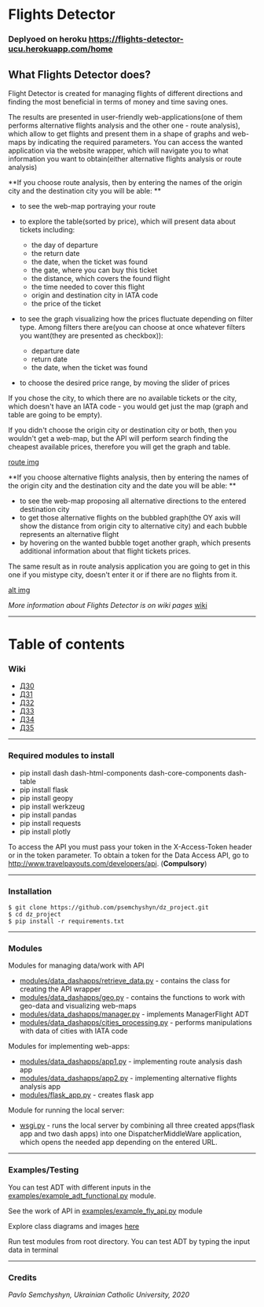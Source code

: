 # Flights Detector

### Deplyoed on heroku https://flights-detector-ucu.herokuapp.com/home

## What Flights Detector does?

Flight Detector is created for managing flights of different directions and finding the most beneficial in terms of money and time saving ones. 

The results are presented in user-friendly web-applications(one of them performs alternative flights analysis and the other one - route analysis), which allow to get flights and present them in a shape of graphs and web-maps by indicating the required parameters. You can access the wanted application via the website wrapper, which will navigate you to what information you want to obtain(either alternative flights analysis or route analysis)

**If you choose route analysis, then by entering the names of the origin city and the destination city you will be able: **

* to see the web-map portraying your route
* to explore the table(sorted by price), which will present data about tickets including:

  * the day of departure
  * the return date
  * the date, when the ticket was found
  * the gate, where you can buy this ticket
  * the distance, which covers the found flight
  * the time needed to cover this flight
  * origin and destination city in IATA code
  * the price of the ticket
  
* to see the graph visualizing how the prices fluctuate depending on filter type. Among filters there are(you can choose at once whatever filters you want(they are presented as checkbox)):

  * departure date
  * return date
  * the date, when the ticket was found
  
* to choose the desired price range, by moving the slider of prices

If you chose the city, to which there are no available tickets or the city, which doesn't have an IATA code - you would get just the map (graph and table are going to be empty).

If you didn't choose the origin city or destination city or both, then you wouldn't get a web-map, but the API will perform search finding the cheapest available prices, therefore you will get the graph and table.

[route img]()


**If you choose alternative flights analysis, then by entering the names of the origin city and the destination city and the date you will be able: **

* to see the web-map proposing all alternative directions to the entered destination city
* to get those alternative flights on the bubbled graph(the OY axis will show the distance from origin city to alternative city) and each bubble represents an alternative flight
* by hovering on the wanted bubble toget another graph, which presents additional information about that flight tickets prices.

The same result as in route analysis application you are going to get in this one if you mistype city, doesn't enter it or if there are no flights from it.

[alt img]()


*More information about Flights Detector is on wiki pages* [wiki](https://github.com/psemchyshyn/dz_project/wiki)

***

# Table of contents

### Wiki

* [ДЗ0](https://github.com/psemchyshyn/dz_project/wiki/%D0%94%D0%970)
* [ДЗ1](https://github.com/psemchyshyn/dz_project/wiki/%D0%94%D0%971)
* [ДЗ2](https://github.com/psemchyshyn/dz_project/wiki/%D0%94%D0%972)
* [ДЗ3](https://github.com/psemchyshyn/dz_project/wiki/%D0%94%D0%973)
* [ДЗ4](https://github.com/psemchyshyn/dz_project/wiki/%D0%94%D0%974)
* [ДЗ5](https://github.com/psemchyshyn/dz_project/wiki/%D0%94%D0%975)


***

### Required modules to install

* pip install dash dash-html-components dash-core-components dash-table
* pip install flask
* pip install geopy
* pip install werkzeug
* pip install pandas
* pip install requests
* pip install plotly

To access the API you must pass your token in the X-Access-Token header or in the token parameter. To obtain a token for the Data Access API, go to http://www.travelpayouts.com/developers/api. (**Compulsory**)

***

### Installation

```
$ git clone https://github.com/psemchyshyn/dz_project.git
$ cd dz_project
$ pip install -r requirements.txt
```

***

### Modules

Modules for managing data/work with API

* [modules/data_dashapps/retrieve_data.py](https://github.com/psemchyshyn/dz_project/blob/master/modules/data_dashapps/retrieve_data.py) - contains the class for creating the API wrapper
* [modules/data_dashapps/geo.py](https://github.com/psemchyshyn/dz_project/blob/master/modules/data_dashapps/geo.py) - contains the functions to work with geo-data and visualizing web-maps
* [modules/data_dashapps/manager.py](https://github.com/psemchyshyn/dz_project/blob/master/modules/data_dashapps/manager.py) - implements ManagerFlight ADT
* [modules/data_dashapps/cities_processing.py](https://github.com/psemchyshyn/dz_project/blob/master/modules/data_dashapps/cities_processing.py) - performs manipulations with data of cities with IATA code

Modules for implementing web-apps:

* [modules/data_dashapps/app1.py](https://github.com/psemchyshyn/dz_project/blob/master/modules/data_dashapps/app1.py) - implementing route analysis dash app 
* [modules/data_dashapps/app2.py](https://github.com/psemchyshyn/dz_project/blob/master/modules/data_dashapps/app2.py) - implementing alternative flights analysis app
* [modules/flask_app.py](https://github.com/psemchyshyn/dz_project/blob/master/modules/flask_app.py) - creates flask app

Module for running the local server:

* [wsgi.py](https://github.com/psemchyshyn/dz_project/blob/master/wsgi.py) - runs the local server by combining all three created apps(flask app and two dash apps) into one DispatcherMiddleWare application, which opens the needed app depending on the entered URL.


***

### Examples/Testing

You can test ADT with different inputs in the [examples/example_adt_functional.py](https://github.com/psemchyshyn/dz_project/blob/master/examples/example_adt_functional.py) module.

See the work of API in [examples/example_fly_api.py](https://github.com/psemchyshyn/dz_project/blob/master/examples/example_fly_api.py) module

Explore class diagrams and images [here](https://github.com/psemchyshyn/dz_project/tree/master/docs)

Run test modules from root directory. You can test ADT by typing the input data in terminal

***

### Credits

*Pavlo Semchyshyn, Ukrainian Catholic University, 2020*





